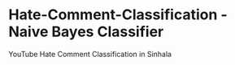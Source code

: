 # Hate-Comment-Classification - Naive Bayes Classifier
YouTube Hate Comment Classification in Sinhala
